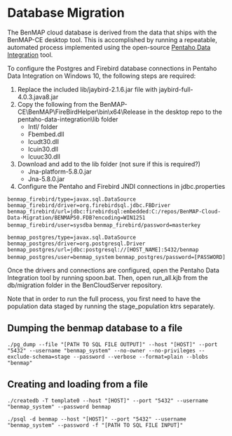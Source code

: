 # Database Migration

The BenMAP cloud database is derived from the data that ships with the BenMAP-CE desktop tool. This is accomplished by running a repeatable, automated process implemented using the open-source [Pentaho Data Integration](https://sourceforge.net/projects/pentaho/files/Pentaho-9.3/client-tools/pdi-ce-9.3.0.0-428.zip/download) tool. 

To configure the Postgres and Firebird database connections in Pentaho Data Integration on Windows 10, the following steps are required:
1.	Replace the included lib/jaybird-2.1.6.jar file with jaybird-full-4.0.3.java8.jar
2.	Copy the following from the BenMAP-CE\BenMAP\FireBirdHelper\bin\x64\Release in the desktop repo to the pentaho-data-integration\lib folder
    *	Intl/ folder
    *	Fbembed.dll
    *	Icudt30.dll
    *	Icuin30.dll
    *	Icuuc30.dll
3.	Download and add to the lib folder (not sure if this is required?)
    *	Jna-platform-5.8.0.jar
    *	Jna-5.8.0.jar
4.	Configure the Pentaho and Firebird JNDI connections in jdbc.properties

`benmap_firebird/type=javax.sql.DataSource`
`benmap_firebird/driver=org.firebirdsql.jdbc.FBDriver`
`benmap_firebird/url=jdbc:firebirdsql:embedded:C:/repos/BenMAP-Cloud-Data-Migration/BENMAP50.FDB?encoding=WIN1251`
`benmap_firebird/user=sysdba`
`benmap_firebird/password=masterkey`

`benmap_postgres/type=javax.sql.DataSource`
`benmap_postgres/driver=org.postgresql.Driver`
`benmap_postgres/url=jdbc:postgresql://[HOST_NAME]:5432/benmap`
`benmap_postgres/user=benmap_system`
`benmap_postgres/password=[PASSWORD]`

Once the drivers and connections are configured, open the Pentaho Data Integration tool by running spoon.bat. Then, open run_all.kjb from the db/migration folder in the BenCloudServer repository. 

Note that in order to run the full process, you first need to have the population data staged by running the stage_population ktrs separately.

## Dumping the benmap database to a file

`./pg_dump --file "[PATH TO SQL FILE OUTPUT]" --host "[HOST]" --port "5432" --username "benmap_system" --no-owner --no-privileges --exclude-schema=stage --password --verbose --format=plain --blobs "benmap"`

## Creating and loading from a file
`./createdb -T template0 --host "[HOST]" --port "5432" --username "benmap_system" --password benmap`

`./psql -d benmap --host "[HOST]" --port "5432" --username "benmap_system" --password -f "[PATH TO SQL FILE INPUT]"`